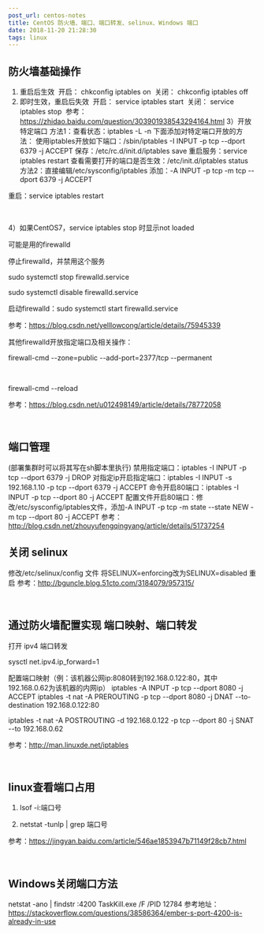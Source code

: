 ```yaml
---
post_url: centos-notes
title: CentOS 防火墙、端口、端口转发、selinux、Windows 端口
date: 2018-11-20 21:28:30
tags: linux
---
```

## 防火墙基础操作
1) 重启后生效 
开启： chkconfig iptables on 
关闭： chkconfig iptables off 
2) 即时生效，重启后失效 
开启： service iptables start 
关闭： service iptables stop 
参考：https://zhidao.baidu.com/question/303901938543294164.html
3）开放特定端口
方法1：查看状态：iptables -L -n
下面添加对特定端口开放的方法：
使用iptables开放如下端口：/sbin/iptables -I INPUT -p tcp --dport 6379 -j ACCEPT
保存：/etc/rc.d/init.d/iptables save
重启服务：service iptables restart
查看需要打开的端口是否生效：/etc/init.d/iptables status
方法2：直接编辑/etc/sysconfig/iptables
添加：-A INPUT -p tcp -m tcp --dport 6379 -j ACCEPT

重启：service iptables restart

 

4）如果CentOS7，service iptables stop 时显示not loaded

可能是用的firewalld

停止firewalld，并禁用这个服务

sudo systemctl stop firewalld.service

sudo systemctl disable firewalld.service

启动firewalld：sudo systemctl start firewalld.service

参考：https://blog.csdn.net/yelllowcong/article/details/75945339

其他firewalld开放指定端口及相关操作：

firewall-cmd --zone=public --add-port=2377/tcp --permanent

 

firewall-cmd --reload

参考：https://blog.csdn.net/u012498149/article/details/78772058

 

## 端口管理
(部署集群时可以将其写在sh脚本里执行)
禁用指定端口：iptables -I INPUT -p tcp --dport 6379 -j DROP
对指定ip开启指定端口：iptables -I INPUT -s 192.168.1.10 -p tcp --dport 6379 -j ACCEPT
命令开启80端口：iptables -I INPUT -p tcp --dport 80 -j ACCEPT
配置文件开启80端口：修改/etc/sysconfig/iptables文件，添加-A INPUT -p tcp -m state --state NEW -m tcp --dport 80 -j ACCEPT
参考：http://blog.csdn.net/zhouyufengqingyang/article/details/51737254


## 关闭 selinux
修改/etc/selinux/config 文件
将SELINUX=enforcing改为SELINUX=disabled
重启
参考：http://bguncle.blog.51cto.com/3184079/957315/
 

 

## 通过防火墙配置实现 端口映射、端口转发

打开 ipv4 端口转发

sysctl net.ipv4.ip_forward=1

配置端口映射（例：该机器公网ip:8080转到192.168.0.122:80，其中192.168.0.62为该机器的内网ip）
iptables -A INPUT -p tcp --dport 8080 -j ACCEPT
iptables -t nat -A PREROUTING -p tcp --dport 8080 -j DNAT --to-destination 192.168.0.122:80

iptables -t nat -A POSTROUTING -d 192.168.0.122 -p tcp --dport 80 -j SNAT --to 192.168.0.62

参考：http://man.linuxde.net/iptables

 

## linux查看端口占用

1) lsof -i:端口号

2) netstat -tunlp | grep 端口号

参考：https://jingyan.baidu.com/article/546ae1853947b71149f28cb7.html

 

## Windows关闭端口方法
netstat -ano | findstr :4200
TaskKill.exe /F /PID 12784
参考地址：https://stackoverflow.com/questions/38586364/ember-s-port-4200-is-already-in-use
